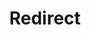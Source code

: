 ﻿---
layout: src/layouts/Redirect.astro
title: Redirect
redirect: /docs/runbooks/runbook-publishing
pubDate:  2023-01-01
navSearch: false
navSitemap: false
navMenu: false
---
